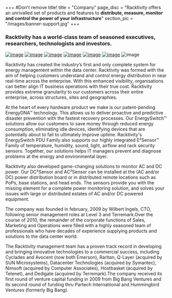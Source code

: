 +++
#Don't remove title!
title = "Company"
page_disc = "Racktivity offers an unrivalled set of products and features to **distribute, measure, monitor and control the power of your infrastructure**"
section_pic = "/images/banner-support.jpg"
+++

### Racktivity has a world-class team of seasoned executives, researchers, technologists and investors. ###


[![image](/images/com_logo1.jpg)](/)
[![image](/images/incubaid2.jpg)](http://www.incubaid.com)
[![image](/images/awingu.png)](http://www.awingu.com)
[![image](/images/openvstorage.png)](http://www.openvstorage.com)
[![image](/images/codescalers.png)](http://www.codescalers.com)
[![image](/images/gig.png)](http://www.greenitglobe.com)
![image](/images/mothership.png)

Racktivity has created the industry’s first and only complete system for energy management within the data center.
Racktivity was formed with the aim of helping customers understand and control energy distribution in near real-time across the enterprise. With this enhanced visibility, organisations can better align IT business operations with their true cost. Racktivity provides extreme granularity to our customers across their entire enterprise, across structures, sites and geographies.

At the heart of every hardware product we make is our patent-pending EnergyDNA™ technology. This allows us to deliver proactive and predictive disaster prevention with the fastest recovery processes. Our EnergySwitch™ solutions allow our customers to save money through reduced energy consumption, eliminating idle devices, identifying devices that are potentially about to fail to ultimately improve uptime. Racktivity's EnergySwitch PDU Family also supports our highly integrated E²Sensor™ Family of temperature, humidity, sound, light, airflow and rack security sensors. Together, our solutions helps IT managers prevent and diagnose problems at the energy and environmental layer.
<br>

Racktivity also developed game-changing solutions to monitor AC and DC power. Our DC²Sensor and AC²Sensor can be installed at the (AC and/or DC) power distribution board or in distributed remote locations such as PoPs, base stations, and head ends. The sensors provide you with the missing element for a complete power monitoring solution, and solves your issues with large or distributed estates of AC and/or DC powered equipment.



The company was founded in february, 2009 by Wilbert Ingels, CTO, following senior management roles at Level 3 and Terremark.Over the course of 2010, the remainder of the corporate functions of Sales, Marketing and Operations were filled with a highly seasoned team of professionals who have decades of experience supplying products and solutions to the data center world.



The Racktivity management team has a proven track record in developing and bringing innovative technologies to a commercial success, including Cyclades and Avocent (now both Emerson), Raritan, Q-Layer (acquired by SUN Microsystems), Datacenter Technologies (acquired by Symantec), Nimsoft (acquired by Computer Associates), Hostbasket (acquired by Telenet), and Dedigate (acquired by Terremark).The company received its first round of venture capital funding in 2009 from Big Bang Ventures and its second round of funding thru Partech Internatiional and Hummingbird Ventures (formerly Big Bang).
